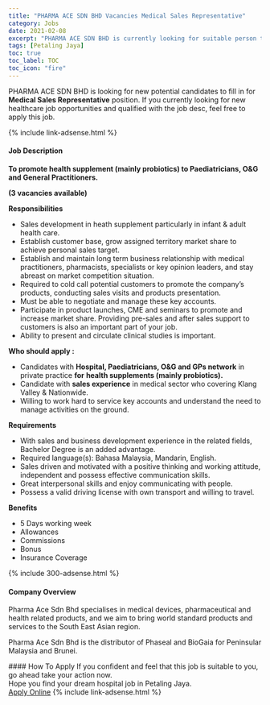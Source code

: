 ```yaml
---
title: "PHARMA ACE SDN BHD Vacancies Medical Sales Representative" 
category: Jobs 
date: 2021-02-08 
excerpt: "PHARMA ACE SDN BHD is currently looking for suitable person to fill in the Medical Sales Representative which positioned at Petaling Jaya" 
tags: [Petaling Jaya] 
toc: true 
toc_label: TOC 
toc_icon: "fire" 
--- 
```


<p>PHARMA ACE SDN BHD is looking for new potential candidates to fill in for <b>Medical Sales Representative</b> position. If you currently looking for new healthcare job opportunities and qualified with the job desc, feel free to apply this job.
</p>{% include link-adsense.html %} 
<div><div><h4>Job Description</h4></div><div><div><span><div><p><strong>To promote health supplement (mainly probiotics) to Paediatricians, O&amp;G and General Practitioners.</strong></p><p><strong>(3 vacancies available)</strong></p><p><strong>Responsibilities</strong></p><ul><li>Sales development in heath supplement particularly in infant &amp; adult health care.</li><li>Establish customer base, grow assigned territory market share to achieve personal sales target.</li><li>Establish and maintain long term business relationship with medical practitioners, pharmacists, specialists or key opinion leaders, and stay abreast on market competition situation.</li><li>Required to cold call potential customers to promote the company&#8217;s products, conducting sales visits and products presentation.</li><li>Must be able to negotiate and manage these key accounts.</li><li>Participate in product launches, CME and seminars to promote and increase market share. Providing pre-sales and after sales support to customers is also an important part of your job.</li><li>Ability to present and circulate clinical studies is important.</li></ul><p><strong>Who should apply :</strong></p><ul><li>Candidates with <strong>Hospital, Paediatricians, O&amp;G and GPs network</strong> in private practice&#160;<strong>for</strong>&#160;<strong>health supplements (mainly probiotics).</strong></li><li>Candidate with <strong>sales experience</strong>&#160;in medical sector who covering Klang Valley &amp; Nationwide.</li><li>Willing to work hard to service key accounts and understand the need to manage activities on the ground.</li></ul><p><strong>Requirements</strong></p><ul><li>With sales and business development experience in the related fields, Bachelor Degree is an added advantage.</li><li>Required language(s): Bahasa Malaysia, Mandarin, English.</li><li>Sales driven and motivated with a positive thinking and working attitude, independent and possess effective communication skills.</li><li>Great interpersonal skills and enjoy communicating with people.</li><li>Possess a valid driving license with own transport and willing to travel.</li></ul><p><strong>Benefits</strong></p><ul><li>5 Days working week</li><li>Allowances&#160;</li><li>Commissions</li><li>Bonus</li><li>Insurance Coverage</li></ul></div></span></div></div></div> 
{% include 300-adsense.html %} 
<div><div><h4>Company Overview</h4></div><div><div><span><div><p>Pharma Ace&#160;Sdn Bhd specialises in medical devices, pharmaceutical and health related products, and we aim to bring world standard products and services to the South East Asian region.</p><p>Pharma Ace Sdn Bhd&#160;is the distributor of Phaseal and BioGaia for Peninsular Malaysia and Brunei.</p></div></span></div></div></div> 
#### How To Apply 
If you confident and feel that this job is suitable to you, go ahead take your action now. <br/> 
Hope you find your dream hospital job in Petaling Jaya. <br/> 
<a href="https://www.jobstreet.com.my/en/job/medical-sales-representative-4475714?jobId=jobstreet-my-job-4475714" class="btn btn--warning" target="_blank" rel="nofollow noopenner">Apply Online</a> 
{% include link-adsense.html %} 